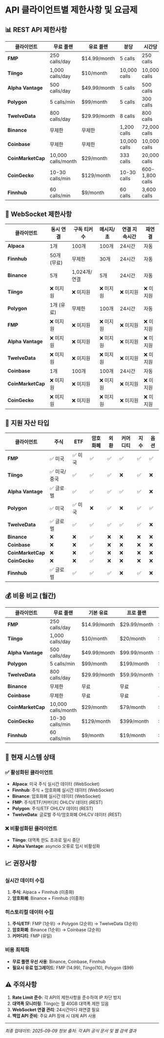 # API 클라이언트별 제한사항 및 요금제

## 📊 REST API 제한사항

| **클라이언트** | **무료 플랜** | **유료 플랜** | **분당** | **시간당** | **일일** | **월간** | **대역폭** |
|----------------|---------------|---------------|----------|------------|----------|----------|------------|
| **FMP** | 250 calls/day | $14.99/month | 5 calls | 250 calls | 250 calls | 7,500 calls | - |
| **Tiingo** | 1,000 calls/day | $10/month | 10,000 calls | 10,000 calls | 100,000 calls | 40GB | 40GB/월 |
| **Alpha Vantage** | 500 calls/day | $49.99/month | 5 calls | 500 calls | 500 calls | 15,000 calls | - |
| **Polygon** | 5 calls/min | $99/month | 5 calls | 300 calls | 7,200 calls | 216,000 calls | - |
| **TwelveData** | 800 calls/day | $29.99/month | 8 calls | 800 calls | 800 calls | 24,000 calls | - |
| **Binance** | 무제한 | 무제한 | 1,200 calls | 72,000 calls | 1,728,000 calls | 51,840,000 calls | - |
| **Coinbase** | 무제한 | 무제한 | 10,000 calls | 10,000 calls | 240,000 calls | 7,200,000 calls | - |
| **CoinMarketCap** | 10,000 calls/month | $29/month | 333 calls | 20,000 calls | 480,000 calls | 10,000 calls | - |
| **CoinGecko** | 10-30 calls/min | $129/month | 10-30 calls | 600-1,800 calls | 14,400-43,200 calls | 432,000-1,296,000 calls | - |
| **Finnhub** | 60 calls/min | $9/month | 60 calls | 3,600 calls | 86,400 calls | 2,592,000 calls | - |

## 🔌 WebSocket 제한사항

| **클라이언트** | **동시 연결** | **구독 티커 수** | **메시지/초** | **연결 지속시간** | **재연결** |
|----------------|---------------|------------------|---------------|-------------------|-------------|
| **Alpaca** | 1개 | 100개 | 100개 | 24시간 | 자동 |
| **Finnhub** | 50개 (무료) | 무제한 | 30개 | 24시간 | 자동 |
| **Binance** | 5개 | 1,024개/연결 | 5개 | 24시간 | 자동 |
| **Tiingo** | ❌ 미지원 | ❌ 미지원 | ❌ 미지원 | ❌ 미지원 | ❌ 미지원 |
| **Polygon** | 1개 (유료) | 무제한 | 100개 | 24시간 | 자동 |
| **FMP** | ❌ 미지원 | ❌ 미지원 | ❌ 미지원 | ❌ 미지원 | ❌ 미지원 |
| **Alpha Vantage** | ❌ 미지원 | ❌ 미지원 | ❌ 미지원 | ❌ 미지원 | ❌ 미지원 |
| **TwelveData** | ❌ 미지원 | ❌ 미지원 | ❌ 미지원 | ❌ 미지원 | ❌ 미지원 |
| **Coinbase** | 1개 | 100개 | 100개 | 24시간 | 자동 |
| **CoinMarketCap** | ❌ 미지원 | ❌ 미지원 | ❌ 미지원 | ❌ 미지원 | ❌ 미지원 |
| **CoinGecko** | ❌ 미지원 | ❌ 미지원 | ❌ 미지원 | ❌ 미지원 | ❌ 미지원 |

## 🎯 지원 자산 타입

| **클라이언트** | **주식** | **ETF** | **암호화폐** | **외환** | **커머디티** | **지수** | **옵션** |
|----------------|----------|---------|--------------|----------|--------------|----------|----------|
| **FMP** | ✅ 미국 | ✅ 미국 | ✅ | ✅ | ✅ | ✅ | ✅ |
| **Tiingo** | ✅ 미국/중국 | ✅ | ✅ | ✅ | ❌ | ✅ | ❌ |
| **Alpha Vantage** | ✅ 글로벌 | ✅ | ✅ | ✅ | ✅ | ✅ | ❌ |
| **Polygon** | ✅ 미국 | ✅ 미국 | ❌ | ✅ | ❌ | ✅ | ✅ |
| **TwelveData** | ✅ 글로벌 | ✅ | ✅ | ✅ | ✅ | ✅ | ❌ |
| **Binance** | ❌ | ❌ | ✅ | ❌ | ❌ | ❌ | ❌ |
| **Coinbase** | ❌ | ❌ | ✅ | ❌ | ❌ | ❌ | ❌ |
| **CoinMarketCap** | ❌ | ❌ | ✅ | ❌ | ❌ | ❌ | ❌ |
| **CoinGecko** | ❌ | ❌ | ✅ | ❌ | ❌ | ❌ | ❌ |
| **Finnhub** | ✅ 글로벌 | ✅ | ✅ | ✅ | ❌ | ✅ | ❌ |

## 💰 비용 비교 (월간)

| **클라이언트** | **무료 플랜** | **기본 유료** | **프로 플랜** | **엔터프라이즈** |
|----------------|---------------|---------------|---------------|------------------|
| **FMP** | 250 calls/day | $14.99/month | $29.99/month | $99.99/month |
| **Tiingo** | 1,000 calls/day | $10/month | $20/month | $50/month |
| **Alpha Vantage** | 500 calls/day | $49.99/month | $99.99/month | $199.99/month |
| **Polygon** | 5 calls/min | $99/month | $199/month | $499/month |
| **TwelveData** | 800 calls/day | $29.99/month | $59.99/month | $199.99/month |
| **Binance** | 무제한 | 무료 | 무료 | 무료 |
| **Coinbase** | 무제한 | 무료 | 무료 | 무료 |
| **CoinMarketCap** | 10,000 calls/month | $29/month | $79/month | $199/month |
| **CoinGecko** | 10-30 calls/min | $129/month | $399/month | $999/month |
| **Finnhub** | 60 calls/min | $9/month | $19/month | $39/month |

## 🚨 현재 시스템 상태

### ✅ 활성화된 클라이언트
- **Alpaca**: 미국 주식 실시간 데이터 (WebSocket)
- **Finnhub**: 주식 + 암호화폐 실시간 데이터 (WebSocket)
- **Binance**: 암호화폐 실시간 데이터 (WebSocket)
- **FMP**: 주식/ETF/커머디티 OHLCV 데이터 (REST)
- **Polygon**: 주식/ETF OHLCV 데이터 (REST)
- **TwelveData**: 글로벌 주식/암호화폐 OHLCV 데이터 (REST)

### ❌ 비활성화된 클라이언트
- **Tiingo**: 대역폭 한도 초과로 일시 중단
- **Alpha Vantage**: asyncio 오류로 임시 비활성화

## 📈 권장사항

### 실시간 데이터 수집
1. **주식**: Alpaca + Finnhub (이중화)
2. **암호화폐**: Binance + Finnhub (이중화)

### 히스토리컬 데이터 수집
1. **주식/ETF**: FMP (1순위) → Polygon (2순위) → TwelveData (3순위)
2. **암호화폐**: Binance (1순위) → Coinbase (2순위)
3. **커머디티**: FMP (유일)

### 비용 최적화
- **무료 플랜 우선 사용**: Binance, Coinbase, Finnhub
- **필요시 유료 업그레이드**: FMP ($14.99), Tiingo ($10), Polygon ($99)

## ⚠️ 주의사항

1. **Rate Limit 준수**: 각 API의 제한사항을 준수하여 IP 차단 방지
2. **대역폭 모니터링**: Tiingo는 월 40GB 대역폭 제한 있음
3. **WebSocket 연결 관리**: 24시간마다 재연결 필요
4. **백업 API 준비**: 주요 API 장애 시 대체 API 사용

---
*최종 업데이트: 2025-09-09*
*정보 출처: 각 API 공식 문서 및 웹 검색 결과*
